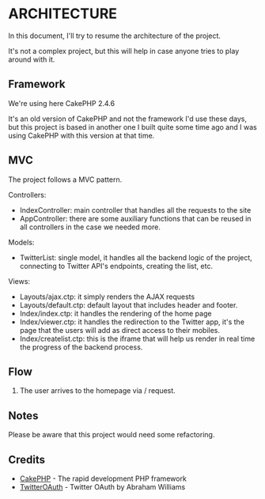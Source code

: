 ARCHITECTURE
=======

In this document, I'll try to resume the architecture of the project.

It's not a complex project, but this will help in case anyone tries to play around with it.


Framework
----------------
We're using here CakePHP 2.4.6

It's an old version of CakePHP and not the framework I'd use these days, but this project is based in another one I built quite some time ago and I was using CakePHP with this version at that time.


MVC
----------------
The project follows a MVC pattern.

Controllers:
* IndexController: main controller that handles all the requests to the site
* AppController: there are some auxiliary functions that can be reused in all controllers in the case we needed more.

Models:
* TwitterList: single model, it handles all the backend logic of the project, connecting to Twitter API's endpoints, creating the list, etc.

Views:
* Layouts/ajax.ctp: it simply renders the AJAX requests
* Layouts/default.ctp: default layout that includes header and footer.
* Index/index.ctp: it handles the rendering of the home page
* Index/viewer.ctp: it handles the redirection to the Twitter app, it's the page that the users will add as direct access to their mobiles.
* Index/createlist.ctp: this is the iframe that will help us render in real time the progress of the backend process.


Flow
----------------
1. The user arrives to the homepage via / request. 

Notes
----------------
Please be aware that this project would need some refactoring.



Credits
---------------
* [CakePHP](http://www.cakephp.org) - The rapid development PHP framework
* [TwitterOAuth](http://abrah.am) - Twitter OAuth by Abraham Williams
